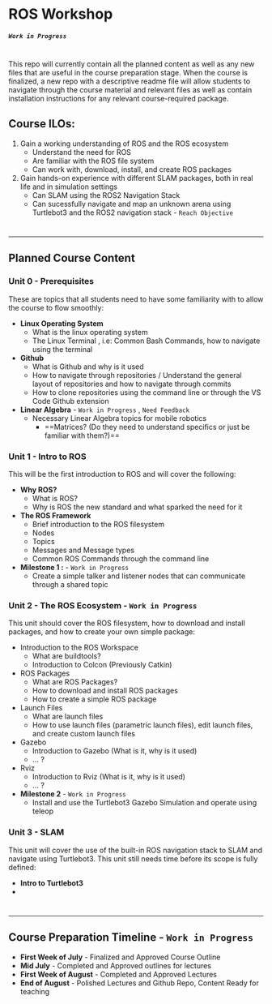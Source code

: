 # ROS Workshop
##### `Work in Progress`
#
#
This repo will currently contain all the planned content as well as any new files that are useful in the course preparation stage. When the course is finalized, a new repo with a descriptive readme file will allow students to navigate through the course material and relevant files as well as contain installation instructions for any relevant course-required package.

## Course ILOs:  
1. Gain a working understanding of ROS and the ROS ecosystem
    - Understand the need for ROS
    - Are familiar with the ROS file system
    - Can work with, download, install, and create ROS packages
2. Gain hands-on experience with different SLAM packages, both in real life and in simulation settings
    - Can SLAM using the ROS2 Navigation Stack
    - Can sucessfully navigate and map an unknown arena using Turtlebot3 and the ROS2 navigation stack - `Reach Objective`
#
#
#
---
## Planned Course Content

### Unit 0 - Prerequisites
These are topics  that all students need to have some familiarity with to allow the course to flow smoothly:
- **Linux Operating System**
  - What is the linux operating system  
  - The Linux Terminal , i.e: Common Bash Commands, how to navigate using the terminal
- **Github**
    - What is Github and why is it used
    - How to navigate through repositories / Understand the general layout of repositories and how to navigate through commits
    - How to clone repositories using the command line or through the VS Code Github extension
- **Linear Algebra** - `Work in Progress` , `Need Feedback`
    - Necessary Linear Algebra topics for mobile robotics
        - ==Matrices? (Do they need to understand specifics or just be familiar with them?)==

### Unit 1 - Intro to ROS
This will be the first introduction to ROS and will cover the following:
- **Why ROS?**
  - What is ROS?
  - Why is ROS the new standard and what sparked the need for it 
- **The ROS Framework**
    - Brief introduction to the ROS filesystem
    - Nodes
    - Topics
    - Messages and Message types
    - Common ROS Commands through the command line
- **Milestone 1 :** - `Work in Progress`
    - Create a simple talker and listener nodes that can communicate through a shared topic
    
### Unit 2 - The ROS Ecosystem -  `Work in Progress`
This unit should cover the ROS filesystem, how to download and install packages, and how to create your own simple package:
- Introduction to the ROS Workspace
    - What are buildtools? 
    - Introduction to Colcon (Previously Catkin)
- ROS Packages
    - What are ROS Packages?
    - How to download and install ROS packages
    - How to create a simple ROS package
- Launch Files
    - What are launch files
    - How to use launch files (parametric launch files), edit launch files, and create custom launch files
- Gazebo
    - Introduction to Gazebo (What is it, why is it used)
    - ... ?
- Rviz
    - Introduction to Rviz (What is it, why is it used)
    - ... ?
- **Milestone 2** - `Work in Progress`
    - Install and use the Turtlebot3 Gazebo Simulation and operate using teleop

### Unit 3 - SLAM
This unit will cover the use of the built-in ROS navigation stack to SLAM and navigate using Turtlebot3. This unit still needs time before its scope is fully defined:
- **Intro to Turtlebot3**
- 

#
#
#
---

## Course Preparation Timeline -  `Work in Progress`

- **First Week of July**  - Finalized and Approved Course Outline
- **Mid July** - Completed and Approved outlines for lectures
- **First Week of August** - Completed and Approved Lectures
- **End of August** - Polished Lectures and Github Repo, Content Ready for teaching



